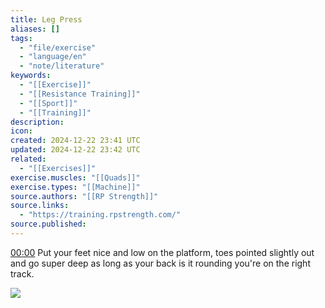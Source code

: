 ```yaml
---
title: Leg Press
aliases: []
tags:
  - "file/exercise"
  - "language/en"
  - "note/literature"
keywords:
  - "[[Exercise]]"
  - "[[Resistance Training]]"
  - "[[Sport]]"
  - "[[Training]]"
description: 
icon: 
created: 2024-12-22 23:41 UTC
updated: 2024-12-22 23:42 UTC
related:
  - "[[Exercises]]"
exercise.muscles: "[[Quads]]"
exercise.types: "[[Machine]]"
source.authors: "[[RP Strength]]"
source.links:
  - "https://training.rpstrength.com/"
source.published: 
---
```


[00:00](https://www.youtube.com/watch?v=yZmx_Ac3880&t=0) Put your feet nice and low on the platform, toes pointed slightly out and go super deep as long as your back is it rounding you're on the right track.

![](https://www.youtube.com/watch?v=yZmx_Ac3880)
